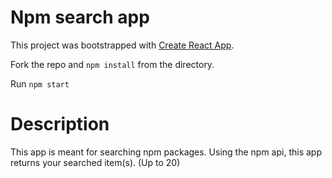 # Npm search app

This project was bootstrapped with [Create React App](https://github.com/facebook/create-react-app).

Fork the repo and `npm install` from the directory. <br />

Run `npm start`

# Description
This app is meant for searching npm packages.
Using the npm api, this app returns your searched item(s). (Up to 20)
